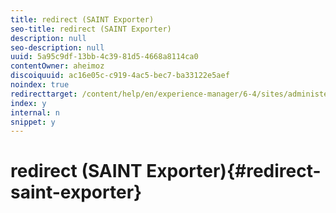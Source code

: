 ```yaml
---
title: redirect (SAINT Exporter)
seo-title: redirect (SAINT Exporter)
description: null
seo-description: null
uuid: 5a95c9df-13bb-4c39-81d5-4668a8114ca0
contentOwner: aheimoz
discoiquuid: ac16e05c-c919-4ac5-bec7-ba33122e5aef
noindex: true
redirecttarget: /content/help/en/experience-manager/6-4/sites/administering/using/adobeanalytics-classifications
index: y
internal: n
snippet: y
---
```


# redirect (SAINT Exporter){#redirect-saint-exporter}

